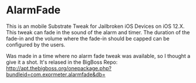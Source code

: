 # AlarmFade

This is an mobile Substrate Tweak for Jailbroken iOS Devices on iOS 12.X. 
This tweak can fade in the sound of the alarm and timer. The duration of the fade-in and the volume where
the fade-in should be capped can be configured by the users.

Was made in a time where no alarm fade tweak was available, so I thought a give it a shot. 
It's relased in the BigBoss Repo: http://apt.thebigboss.org/onepackage.php?bundleid=com.exormeter.alarmfade&db=
